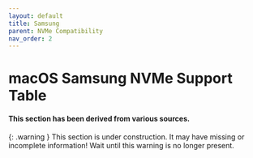 ```yaml
---
layout: default
title: Samsung
parent: NVMe Compatibility
nav_order: 2
---
```


# macOS Samsung NVMe Support Table
#### This section has been derived from various sources.

{: .warning }
This section is under construction. It may have missing or incomplete information! Wait until this warning is no longer present.